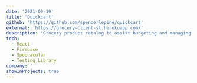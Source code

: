 ```yaml
---
date: '2021-09-19'
title: 'Quickcart'
github: 'https://github.com/spencerlepine/quickcart'
external: 'https://grocery-client-sl.herokuapp.com/'
description: 'Grocery product catalog to assist budgeting and managing a shopping list stored in the cloud'
tech:
  - React
  - Firebase
  - Spoonacular
  - Testing Library
company: ''
showInProjects: true
---
```

